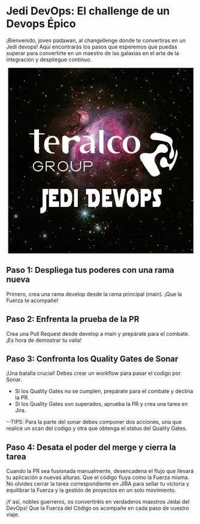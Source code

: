 # Jedi DevOps: El challenge de un Devops Épico

¡Bienvenido, joven padawan, al changellenge donde te convertiras en un Jedi devops! Aquí encontrarás los pasos que esperemos que puedas superar para convertirte en un maestro de las galaxias en el arte de la integración y despliegue continuo.

<p align="center">
  <img src="images/espacio2.png" />
</p>

## Paso 1: Despliega tus poderes con una rama nueva

Primero, crea una rama develop desde la rama principal (main). ¡Que la Fuerza te acompañe!

## Paso 2: Enfrenta la prueba de la PR

Crea una Pull Request desde develop a main y prepárate para el combate. ¡Es hora de demostrar tu valía!

## Paso 3: Confronta los Quality Gates de Sonar

¡Una batalla crucial! Debes crear un workflow para pasar el codigo por Sonar.

- Si los Quality Gates no se cumplen, prepárate para el combate y declina la PR.
- Si los Quality Gates son superados, aprueba la PR y crea una tarea en Jira.

--TIPS:  Para la parte del sonar debes componer dos acciones, una que realice un scan del codigo y otra que obtenga el status del Quality Gates.

## Paso 4: Desata el poder del merge y cierra la tarea

Cuando la PR sea fusionada manualmente, desencadena el flujo que llevará tu aplicación a nuevas alturas. Que el código fluya como la Fuerza misma. No olvides cerrar la tarea correspondiente en JIRA para sellar tu victoria y equilibrar la Fuerza y la gestión de proyectos en un solo movimiento.

¡Y así, nobles guerreros, os convertiréis en verdaderos maestros Jédai del DevOps! Que la Fuerza del Código os acompañe en cada paso de vuestro viaje.


